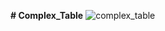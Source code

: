 **# Complex_Table**
![complex_table](https://user-images.githubusercontent.com/105306029/168560630-55238118-5a09-45f6-a70c-211dcbcd9bd7.png)
